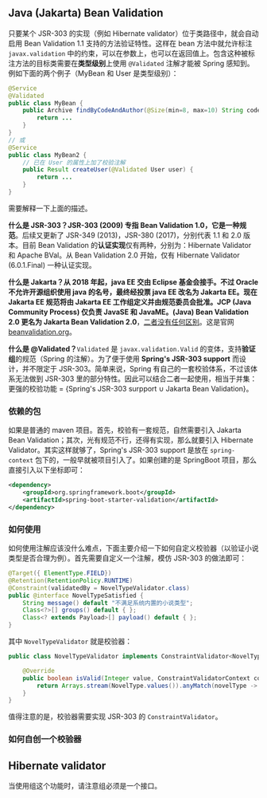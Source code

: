 ## Java (Jakarta) Bean Validation
只要某个 JSR-303 的实现（例如 Hibernate validator）位于类路径中，就会自动启用 Bean Validation 1.1 支持的方法验证特性。这样在 bean 方法中就允许标注 `javax.validation` 中的约束，可以在参数上，也可以在返回值上。包含这种被标注方法的目标类需要在**类型级别**上使用 `@Validated` 注解才能被 Spring 感知到。例如下面的两个例子（MyBean 和 User 是类型级别）：

```java
@Service
@Validated
public class MyBean {
    public Archive findByCodeAndAuthor(@Size(min=8, max=10) String code, Author author) {
        return ...
    }
}
// 或
@Service
public class MyBean2 {
    // 已在 User 的属性上加了校验注解
    public Result createUser(@Validated User user) {
        return ...
    }
}
```

需要解释一下上面的描述。

**什么是 JSR-303？**JSR-303 (2009) 专指 Bean Validation 1.0，它是**一种规范**。后续又更新了 JSR-349 (2013)，JSR-380 (2017)，分别代表 1.1 和 2.0 版本。目前 Bean Validation 的**认证实现**仅有两种，分别为：Hibernate Validator 和 Apache BVal。从 Bean Validation 2.0 开始，仅有 Hibernate Validator (6.0.1.Final) 一种认证实现。

**什么是 Jakarta？**从 2018 年起，java EE 交由 Eclipse 基金会接手。不过 Oracle 不允许开源组织使用 java 的名号，最终经投票 java EE 改名为 Jakarta EE。现在 Jakarta EE 规范将由 Jakarta EE 工作组定义并由规范委员会批准。JCP (Java Community Process) 仅负责 JavaSE 和 JavaME。**(Java) Bean Validation 2.0 更名为 Jakarta Bean Validation 2.0**，[二者没有任何区别](https://beanvalidation.org/2.0/)。这是官网 [beanvalidation.org](https://beanvalidation.org/)。

**什么是 @Validated？**`Validated` 是 `javax.validation.Valid` 的变体，支持**验证组**的规范（Spring 的注解）。为了便于使用 **Spring's JSR-303 support** 而设计，并不限定于 JSR-303。简单来说，Spring 有自己的一套校验体系，不过该体系无法做到 JSR-303 里的部分特性。因此可以结合二者一起使用，相当于并集：更强的校验功能 = {Spring's JSR-303 surpport $\cup$ Jakarta Bean Validation}。

### 依赖的包
如果是普通的 maven 项目。首先，校验有一套规范，自然需要引入 Jakarta Bean Validation；其次，光有规范不行，还得有实现，那么就要引入 Hibernate Validator。其实这样就够了，Spring's JSR-303 support 是放在 `spring-context` 包下的，一般早就被项目引入了。如果创建的是 SpringBoot 项目，那么直接引入以下坐标即可：

```xml
<dependency>
    <groupId>org.springframework.boot</groupId>
    <artifactId>spring-boot-starter-validation</artifactId>
</dependency>
```

### 如何使用
如何使用注解应该没什么难点，下面主要介绍一下如何自定义校验器（以验证小说类型是否合理为例）。首先需要自定义一个注解，模仿 JSR-303 的做法即可：

```java
@Target({ ElementType.FIELD})
@Retention(RetentionPolicy.RUNTIME)
@Constraint(validatedBy = NovelTypeValidator.class)
public @interface NovelTypeSatisfied {
    String message() default "不满足系统内置的小说类型";
    Class<?>[] groups() default { };
    Class<? extends Payload>[] payload() default { };
}
```

其中 `NovelTypeValidator` 就是校验器：

```java
public class NovelTypeValidator implements ConstraintValidator<NovelTypeSatisfied, Integer> {

    @Override
    public boolean isValid(Integer value, ConstraintValidatorContext context) {
        return Arrays.stream(NovelType.values()).anyMatch(novelType -> novelType.getCode().equals(value));
    }
}
```

值得注意的是，校验器需要实现 JSR-303 的 `ConstraintValidator`。

### 如何自创一个校验器

## Hibernate validator
当使用组这个功能时，请注意组必须是一个接口。